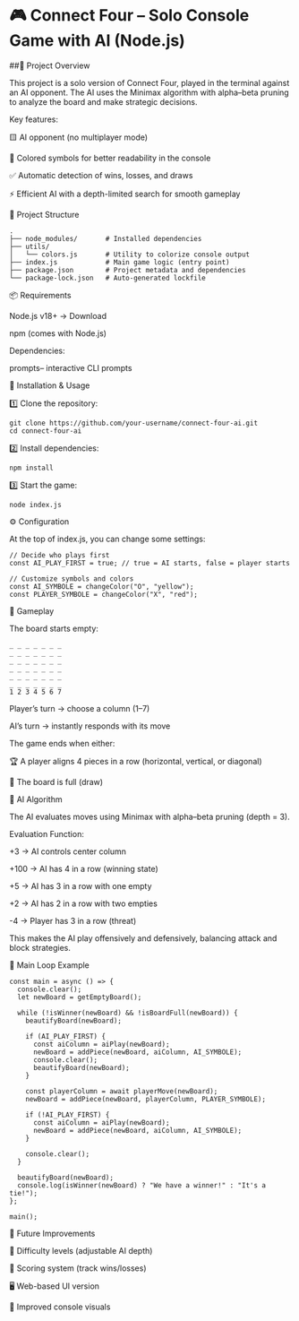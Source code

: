 # 🎮 Connect Four – Solo Console Game with AI (Node.js)

##🧠 Project Overview

This project is a solo version of Connect Four, played in the terminal against an AI opponent.
The AI uses the Minimax algorithm with alpha–beta pruning to analyze the board and make strategic decisions.

Key features:

🟨 AI opponent (no multiplayer mode)

🎨 Colored symbols for better readability in the console

✅ Automatic detection of wins, losses, and draws

⚡ Efficient AI with a depth-limited search for smooth gameplay

📂 Project Structure

```
.
├── node_modules/       # Installed dependencies
├── utils/
│   └── colors.js       # Utility to colorize console output
├── index.js            # Main game logic (entry point)
├── package.json        # Project metadata and dependencies
└── package-lock.json   # Auto-generated lockfile

```
📦 Requirements

Node.js v18+ → Download

npm (comes with Node.js)

Dependencies:

prompts– interactive CLI prompts

🚀 Installation & Usage

1️⃣ Clone the repository:
```
git clone https://github.com/your-username/connect-four-ai.git
cd connect-four-ai
```

2️⃣ Install dependencies:
```
npm install
```

3️⃣ Start the game:
```
node index.js
```

⚙️ Configuration

At the top of index.js, you can change some settings:
```
// Decide who plays first
const AI_PLAY_FIRST = true; // true = AI starts, false = player starts

// Customize symbols and colors
const AI_SYMBOLE = changeColor("O", "yellow");
const PLAYER_SYMBOLE = changeColor("X", "red");
```

🎲 Gameplay

The board starts empty:
```
_ _ _ _ _ _ _
_ _ _ _ _ _ _
_ _ _ _ _ _ _
_ _ _ _ _ _ _
_ _ _ _ _ _ _
_ _ _ _ _ _ _
1 2 3 4 5 6 7

```
Player’s turn → choose a column (1–7)

AI’s turn → instantly responds with its move

The game ends when either:

🏆 A player aligns 4 pieces in a row (horizontal, vertical, or diagonal)

🤝 The board is full (draw)

🧠 AI Algorithm

The AI evaluates moves using Minimax with alpha–beta pruning (depth = 3).

Evaluation Function:

+3 → AI controls center column

+100 → AI has 4 in a row (winning state)

+5 → AI has 3 in a row with one empty

+2 → AI has 2 in a row with two empties

-4 → Player has 3 in a row (threat)

This makes the AI play offensively and defensively, balancing attack and block strategies.

📜 Main Loop Example
```
const main = async () => {
  console.clear();
  let newBoard = getEmptyBoard();

  while (!isWinner(newBoard) && !isBoardFull(newBoard)) {
    beautifyBoard(newBoard);

    if (AI_PLAY_FIRST) {
      const aiColumn = aiPlay(newBoard);
      newBoard = addPiece(newBoard, aiColumn, AI_SYMBOLE);
      console.clear();
      beautifyBoard(newBoard);
    }

    const playerColumn = await playerMove(newBoard);
    newBoard = addPiece(newBoard, playerColumn, PLAYER_SYMBOLE);

    if (!AI_PLAY_FIRST) {
      const aiColumn = aiPlay(newBoard);
      newBoard = addPiece(newBoard, aiColumn, AI_SYMBOLE);
    }

    console.clear();
  }

  beautifyBoard(newBoard);
  console.log(isWinner(newBoard) ? "We have a winner!" : "It's a tie!");
};

main();
```

🚀 Future Improvements

🔧 Difficulty levels (adjustable AI depth)

🏅 Scoring system (track wins/losses)

🖥️ Web-based UI version

🎨 Improved console visuals





















